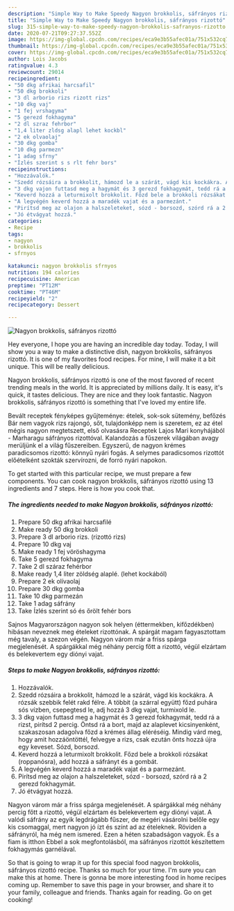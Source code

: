 ```yaml
---
description: "Simple Way to Make Speedy Nagyon brokkolis, sáfrányos rizottó"
title: "Simple Way to Make Speedy Nagyon brokkolis, sáfrányos rizottó"
slug: 315-simple-way-to-make-speedy-nagyon-brokkolis-safranyos-rizotto
date: 2020-07-21T09:27:37.552Z
image: https://img-global.cpcdn.com/recipes/eca9e3b55afec01a/751x532cq70/nagyon-brokkolis-safranyos-rizotto-recept-foto.jpg
thumbnail: https://img-global.cpcdn.com/recipes/eca9e3b55afec01a/751x532cq70/nagyon-brokkolis-safranyos-rizotto-recept-foto.jpg
cover: https://img-global.cpcdn.com/recipes/eca9e3b55afec01a/751x532cq70/nagyon-brokkolis-safranyos-rizotto-recept-foto.jpg
author: Lois Jacobs
ratingvalue: 4.3
reviewcount: 29014
recipeingredient:
- "50 dkg afrikai harcsafil"
- "50 dkg brokkoli"
- "3 dl arborio rizs rizott rizs"
- "10 dkg vaj"
- "1 fej vrshagyma"
- "5 gerezd fokhagyma"
- "2 dl szraz fehrbor"
- "1,4 liter zldsg alapl lehet kockbl"
- "2 ek olvaolaj"
- "30 dkg gomba"
- "10 dkg parmezn"
- "1 adag sfrny"
- "Ízlés szerint s s rlt fehr bors"
recipeinstructions:
- "Hozzávalók."
- "Szedd rózsáira a brokkolit, hámozd le a szárát, vágd kis kockákra. A rózsák szebbik felét rakd félre. A többit (a szárral együtt) főzd puhára sós vízben, csepegtesd le, adj hozzá 3 dkg vajat, turmixold le."
- "3 dkg vajon futtasd meg a hagymát és 3 gerezd fokhagymát, tedd rá a rizst, pirítsd 2 percig. Öntsd rá a bort, majd az alaplevet kicsinyenként, szakaszosan adagolva főzd a krémes állag eléréséig. Mindig várd meg, hogy amit hozzáöntöttél, felvegye a rizs, csak ezután önts hozzá újra egy keveset. Sózd, borsozd."
- "Keverd hozzá a leturmixolt brokkolit. Főzd bele a brokkoli rózsákat (roppanósra), add hozzá a sáfrányt és a gombát."
- "A legvégén keverd hozzá a maradék vajat és a parmezánt."
- "Pirítsd meg az olajon a halszeleteket, sózd - borsozd, szórd rá a 2 gerezd fokhagymát."
- "Jó étvágyat hozzá."
categories:
- Recipe
tags:
- nagyon
- brokkolis
- sfrnyos

katakunci: nagyon brokkolis sfrnyos 
nutrition: 194 calories
recipecuisine: American
preptime: "PT12M"
cooktime: "PT46M"
recipeyield: "2"
recipecategory: Dessert

---
```



![Nagyon brokkolis, sáfrányos rizottó](https://img-global.cpcdn.com/recipes/eca9e3b55afec01a/751x532cq70/nagyon-brokkolis-safranyos-rizotto-recept-foto.jpg)

Hey everyone, I hope you are having an incredible day today. Today, I will show you a way to make a distinctive dish, nagyon brokkolis, sáfrányos rizottó. It is one of my favorites food recipes. For mine, I will make it a bit unique. This will be really delicious.

Nagyon brokkolis, sáfrányos rizottó is one of the most favored of recent trending meals in the world. It is appreciated by millions daily. It is easy, it's quick, it tastes delicious. They are nice and they look fantastic. Nagyon brokkolis, sáfrányos rizottó is something that I've loved my entire life.

Bevált receptek fényképes gyűjteménye: ételek, sok-sok sütemény, befőzés Bár nem vagyok rizs rajongó, sőt, tulajdonképp nem is szeretem, ez az étel mégis nagyon megtetszett, első olvasásra Receptek Lajos Mari konyhájából - Marharagu sáfrányos rizottóval. Kalandozás a fűszerek világában avagy merüljünk el a világ fűszereiben. Egyszerű, de nagyon krémes paradicsomos rizottó: könnyű nyári fogás. A selymes paradicsomos rizottót előételként szokták szervírozni, de forró nyári napokon.


To get started with this particular recipe, we must prepare a few components. You can cook nagyon brokkolis, sáfrányos rizottó using 13 ingredients and 7 steps. Here is how you cook that.

<!--inarticleads1-->

##### The ingredients needed to make Nagyon brokkolis, sáfrányos rizottó:

1. Prepare 50 dkg afrikai harcsafilé
1. Make ready 50 dkg brokkoli
1. Prepare 3 dl arborio rizs. (rizottó rizs)
1. Prepare 10 dkg vaj
1. Make ready 1 fej vöröshagyma
1. Take 5 gerezd fokhagyma
1. Take 2 dl száraz fehérbor
1. Make ready 1,4 liter zöldség alaplé. (lehet kockából)
1. Prepare 2 ek olívaolaj
1. Prepare 30 dkg gomba
1. Take 10 dkg parmezán
1. Take 1 adag sáfrány
1. Take Ízlés szerint só és őrölt fehér bors


Sajnos Magyarországon nagyon sok helyen (éttermekben, kifőzdékben) hibásan neveznek meg ételeket rizottónak. A spárgát magam fagyasztottam még tavaly, a szezon végén. Nagyon várom már a friss spárga megjelenését. A spárgákkal még néhány percig főtt a rizottó, végül elzártam és belekevertem egy diónyi vajat. 

<!--inarticleads2-->

##### Steps to make Nagyon brokkolis, sáfrányos rizottó:

1. Hozzávalók.
1. Szedd rózsáira a brokkolit, hámozd le a szárát, vágd kis kockákra. A rózsák szebbik felét rakd félre. A többit (a szárral együtt) főzd puhára sós vízben, csepegtesd le, adj hozzá 3 dkg vajat, turmixold le.
1. 3 dkg vajon futtasd meg a hagymát és 3 gerezd fokhagymát, tedd rá a rizst, pirítsd 2 percig. Öntsd rá a bort, majd az alaplevet kicsinyenként, szakaszosan adagolva főzd a krémes állag eléréséig. Mindig várd meg, hogy amit hozzáöntöttél, felvegye a rizs, csak ezután önts hozzá újra egy keveset. Sózd, borsozd.
1. Keverd hozzá a leturmixolt brokkolit. Főzd bele a brokkoli rózsákat (roppanósra), add hozzá a sáfrányt és a gombát.
1. A legvégén keverd hozzá a maradék vajat és a parmezánt.
1. Pirítsd meg az olajon a halszeleteket, sózd - borsozd, szórd rá a 2 gerezd fokhagymát.
1. Jó étvágyat hozzá.


Nagyon várom már a friss spárga megjelenését. A spárgákkal még néhány percig főtt a rizottó, végül elzártam és belekevertem egy diónyi vajat. A valódi sáfrány az egyik legdrágább fűszer, de megéri vásárolni belőle egy kis csomaggal, mert nagyon jó ízt és színt ad az ételeknek. Röviden a sáfrányról, ha még nem ismered. Ezen a héten szabadságon vagyok. És a fiam is itthon Ebbel a sok megfontolásból, ma sáfrányos rizottót készítettem fokhagymás garnélával. 

So that is going to wrap it up for this special food nagyon brokkolis, sáfrányos rizottó recipe. Thanks so much for your time. I'm sure you can make this at home. There is gonna be more interesting food in home recipes coming up. Remember to save this page in your browser, and share it to your family, colleague and friends. Thanks again for reading. Go on get cooking!
